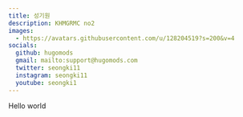 ```yaml
---
title: 성기원
description: KHMGRMC no2
images:
  - https://avatars.githubusercontent.com/u/128204519?s=200&v=4
socials:
  github: hugomods
  gmail: mailto:support@hugomods.com
  twitter: seongki11
  instagram: seongki11
  youtube: seongki1
---
```

Hello world